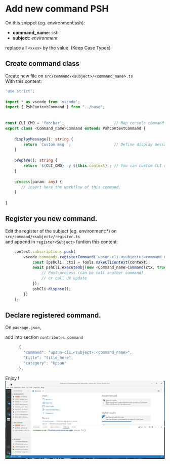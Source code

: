 # Add new command PSH

On this snippet (eg. environment:ssh):
- **command_name**: _ssh_
- **subject**: _environment_

replace all `<xxxx>` by the value. (Keep Case Types)

## Create command class

Create new file on `src/command/<subject>/<command_name>.ts` \
With this content:
```ts
'use strict';

import * as vscode from 'vscode';
import { PshContextCommand } from "../base";


const CLI_CMD = 'foo:bar';                      // Map console command here.
export class <Command_name>Command extends PshContextCommand {

    displayMessage(): string {
        return `Custom msg `;                   // Define display message here (you can use ${this.context...})
    }

    prepare(): string {
        return `${CLI_CMD} -y ${this.context}`; // You can custom CLI call here. (All context parameter is pass here (eg. project_id, environment))
    }

    process(param: any) {
       // insert here the workflow of this command.
    }

}
```

## Register you new command.
Edit the register of the subject (eg. environment:*) on `src/command/<subject>/register.ts` \
and append in `register<Subject>` funtion this content:
```ts
    context.subscriptions.push(
        vscode.commands.registerCommand('upsun-cli.<subject>:<command_name>', async () => {
            const [pshCli, ctx] = Tools.makeCliContext(context);
            await pshCli.executeObj(new <Command_name>Command(ctx, true)).then(
                // Post-process (can be call another command)
                // or call UX update
            });
            pshCli.dispose();
        })
    );
```

## Declare registered command.
On `package.json`, 


add into section `contributes.command`
```js
      {
        "command": "upsun-cli.<subject>:<command_name>",
        "title": "title_here",
        "category": "Upsun"
      },
```

Enjoy !
![](search-command-ssh.gif)

